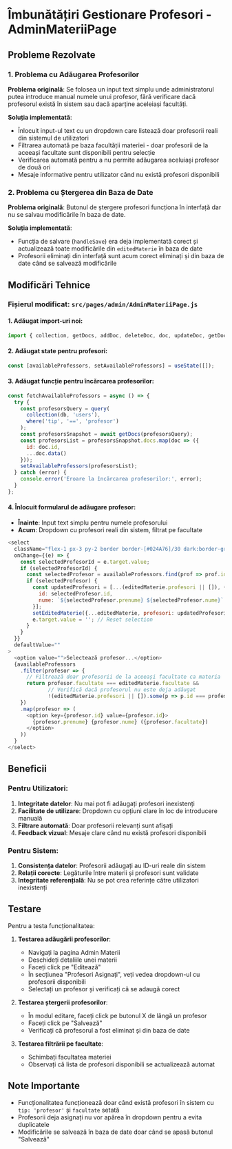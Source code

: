 # Îmbunătățiri Gestionare Profesori - AdminMateriiPage

## Probleme Rezolvate

### 1. Problema cu Adăugarea Profesorilor
**Problema originală**: Se folosea un input text simplu unde administratorul putea introduce manual numele unui profesor, fără verificare dacă profesorul există în sistem sau dacă aparține aceleiași facultăți.

**Soluția implementată**:
- Înlocuit input-ul text cu un dropdown care listează doar profesorii reali din sistemul de utilizatori
- Filtrarea automată pe baza facultății materiei - doar profesorii de la aceeași facultate sunt disponibili pentru selecție
- Verificarea automată pentru a nu permite adăugarea aceluiași profesor de două ori
- Mesaje informative pentru utilizator când nu există profesori disponibili

### 2. Problema cu Ștergerea din Baza de Date
**Problema originală**: Butonul de ștergere profesori funcționa în interfață dar nu se salvau modificările în baza de date.

**Soluția implementată**:
- Funcția de salvare (`handleSave`) era deja implementată corect și actualizează toate modificările din `editedMaterie` în baza de date
- Profesorii eliminați din interfață sunt acum corect eliminați și din baza de date când se salvează modificările

## Modificări Tehnice

### Fișierul modificat: `src/pages/admin/AdminMateriiPage.js`

#### 1. Adăugat import-uri noi:
```javascript
import { collection, getDocs, addDoc, deleteDoc, doc, updateDoc, getDoc, query, where } from 'firebase/firestore';
```

#### 2. Adăugat state pentru profesori:
```javascript
const [availableProfessors, setAvailableProfessors] = useState([]);
```

#### 3. Adăugat funcție pentru încărcarea profesorilor:
```javascript
const fetchAvailableProfessors = async () => {
  try {
    const profesorsQuery = query(
      collection(db, 'users'),
      where('tip', '==', 'profesor')
    );
    const profesorsSnapshot = await getDocs(profesorsQuery);
    const profesorsList = profesorsSnapshot.docs.map(doc => ({
      id: doc.id,
      ...doc.data()
    }));
    setAvailableProfessors(profesorsList);
  } catch (error) {
    console.error('Eroare la încărcarea profesorilor:', error);
  }
};
```

#### 4. Înlocuit formularul de adăugare profesor:
- **Înainte**: Input text simplu pentru numele profesorului
- **Acum**: Dropdown cu profesori reali din sistem, filtrat pe facultate

```javascript
<select
  className="flex-1 px-3 py-2 border border-[#024A76]/30 dark:border-gray-600 rounded-lg focus:outline-none focus:ring-2 focus:ring-[#E3AB23] dark:focus:ring-yellow-accent bg-white dark:bg-gray-800/50 text-gray-900 dark:text-gray-200 text-sm"
  onChange={(e) => {
    const selectedProfesorId = e.target.value;
    if (selectedProfesorId) {
      const selectedProfesor = availableProfessors.find(prof => prof.id === selectedProfesorId);
      if (selectedProfesor) {
        const updatedProfesori = [...(editedMaterie.profesori || []), { 
          id: selectedProfesor.id,
          nume: `${selectedProfesor.prenume} ${selectedProfesor.nume}` 
        }];
        setEditedMaterie({...editedMaterie, profesori: updatedProfesori});
        e.target.value = ''; // Reset selection
      }
    }
  }}
  defaultValue=""
>
  <option value="">Selectează profesor...</option>
  {availableProfessors
    .filter(profesor => {
      // Filtrează doar profesorii de la aceeași facultate ca materia
      return profesor.facultate === editedMaterie.facultate &&
             // Verifică dacă profesorul nu este deja adăugat
             !(editedMaterie.profesori || []).some(p => p.id === profesor.id);
    })
    .map(profesor => (
      <option key={profesor.id} value={profesor.id}>
        {profesor.prenume} {profesor.nume} ({profesor.facultate})
      </option>
    ))
  }
</select>
```

## Beneficii

### Pentru Utilizatori:
1. **Integritate datelor**: Nu mai pot fi adăugați profesori inexistenți
2. **Facilitate de utilizare**: Dropdown cu opțiuni clare în loc de introducere manuală
3. **Filtrare automată**: Doar profesorii relevanți sunt afișați
4. **Feedback vizual**: Mesaje clare când nu există profesori disponibili

### Pentru Sistem:
1. **Consistența datelor**: Profesorii adăugați au ID-uri reale din sistem
2. **Relații corecte**: Legăturile între materii și profesori sunt validate
3. **Integritate referențială**: Nu se pot crea referințe către utilizatori inexistenți

## Testare

Pentru a testa funcționalitatea:

1. **Testarea adăugării profesorilor**:
   - Navigați la pagina Admin Materii
   - Deschideți detaliile unei materii
   - Faceți click pe "Editează"
   - În secțiunea "Profesori Asignați", veți vedea dropdown-ul cu profesorii disponibili
   - Selectați un profesor și verificați că se adaugă corect

2. **Testarea ștergerii profesorilor**:
   - În modul editare, faceți click pe butonul X de lângă un profesor
   - Faceți click pe "Salvează"
   - Verificați că profesorul a fost eliminat și din baza de date

3. **Testarea filtrării pe facultate**:
   - Schimbați facultatea materiei
   - Observați că lista de profesori disponibili se actualizează automat

## Note Importante

- Funcționalitatea funcționează doar când există profesori în sistem cu `tip: 'profesor'` și `facultate` setată
- Profesorii deja asignați nu vor apărea în dropdown pentru a evita duplicatele
- Modificările se salvează în baza de date doar când se apasă butonul "Salvează" 